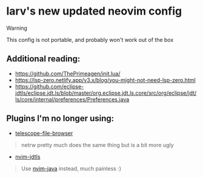 # larv's new updated neovim config

> [!WARNING]
> This config is not portable, and probably won't work out of the box

## Additional reading:
- https://github.com/ThePrimeagen/init.lua/
- https://lsp-zero.netlify.app/v3.x/blog/you-might-not-need-lsp-zero.html
- https://github.com/eclipse-jdtls/eclipse.jdt.ls/blob/master/org.eclipse.jdt.ls.core/src/org/eclipse/jdt/ls/core/internal/preferences/Preferences.java

## Plugins I'm no longer using:
- [telescope-file-browser](https://github.com/nvim-telescope/telescope-file-browser.nvim)
>    netrw pretty much does the same thing but is a bit more ugly
- [nvim-jdtls](https://github.com/mfussenegger/nvim-jdtls)
>    Use [nvim-java](https://github.com/nvim-java/nvim-java) instead, much painless :)


